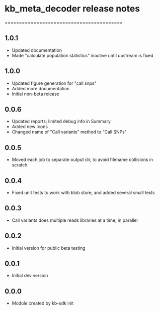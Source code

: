 # kb_meta_decoder release notes
=========================================

1.0.1
-----
* Updated documentation
* Made "calculate population statistics" inactive until upstream is fixed

1.0.0
-----
* Updated figure generation for "call snps"
* Added more documentation
* Initial non-beta release

0.0.6
-----
* Updated reports; limited debug info in Summary
* Added new icons
* Changed name of "Call variants" method to "Call SNPs"

0.0.5
-----
* Moved each job to separate output dir, to avoid filename collisions in scratch

0.0.4
-----
* Fixed unit tests to work with blob store, and added several small tests

0.0.3
-----
* Call variants does multiple reads libraries at a time, in parallel

0.0.2
-----
* Initial version for public beta testing

0.0.1
-----
* Initial dev version

0.0.0
-----
* Module created by kb-sdk init
